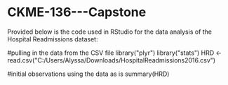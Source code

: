 # CKME-136---Capstone

Provided below is the code used in RStudio for the data analysis of the Hospital Readmissions dataset:

#pulling in the data from the CSV file
library("plyr")
library("stats")
HRD <- read.csv("C:/Users/Alyssa/Downloads/HospitalReadmissions2016.csv")

#initial observations using the data as is
summary(HRD)
